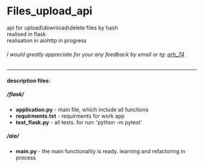 # Files_upload_api
api for upload\download\delete files by hash  
realised in flask  
realisation in aiohttp in progress  


###### I would greatly appreciate for your any feedback by email or tg: [arh_74](https://t.me/Arh_74)


---
#### description files: ####
##### /flask/ #####
- **application.py** - main file, which include all functions
- **requirments.txt** - requirments for work app
- **test_flask.py** - all tests. for run: 'python -m pytest'


##### /aio/ #####
- **main.py** - the main functionality is ready. learning and refactoring in process

